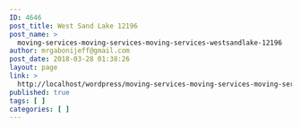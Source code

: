 ```yaml
---
ID: 4646
post_title: West Sand Lake 12196
post_name: >
  moving-services-moving-services-moving-services-westsandlake-12196
author: mrgabonijeff@gmail.com
post_date: 2018-03-28 01:38:26
layout: page
link: >
  http://localhost/wordpress/moving-services-moving-services-moving-services-westsandlake-12196/
published: true
tags: [ ]
categories: [ ]
---
```


